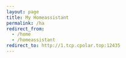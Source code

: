 ```yaml
---
layout: page
title: My Homeassistant
permalink: /ha
redirect_from:
  - /home
  - /homeassistant
redirect_to: http://1.tcp.cpolar.top:12435
---
```

